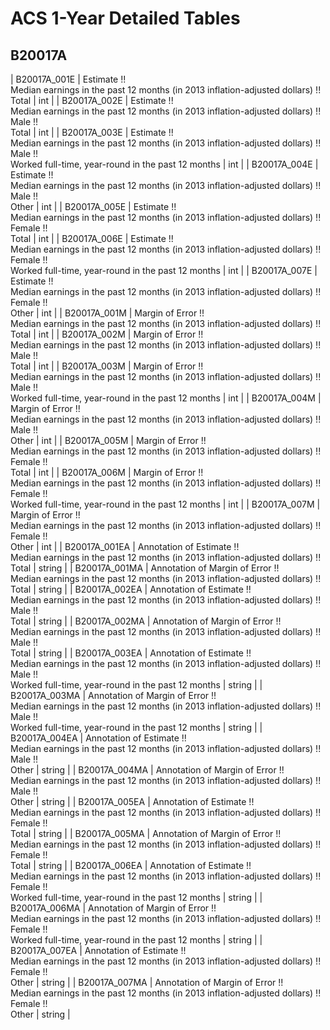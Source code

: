 # ACS 1-Year Detailed Tables

## B20017A

| B20017A_001E | Estimate !!<br>Median earnings in the past 12 months (in 2013 inflation-adjusted dollars) !!<br>Total | int |
| B20017A_002E | Estimate !!<br>Median earnings in the past 12 months (in 2013 inflation-adjusted dollars) !!<br>Male !!<br>Total | int |
| B20017A_003E | Estimate !!<br>Median earnings in the past 12 months (in 2013 inflation-adjusted dollars) !!<br>Male !!<br>Worked full-time, year-round in the past 12 months | int |
| B20017A_004E | Estimate !!<br>Median earnings in the past 12 months (in 2013 inflation-adjusted dollars) !!<br>Male !!<br>Other | int |
| B20017A_005E | Estimate !!<br>Median earnings in the past 12 months (in 2013 inflation-adjusted dollars) !!<br>Female !!<br>Total | int |
| B20017A_006E | Estimate !!<br>Median earnings in the past 12 months (in 2013 inflation-adjusted dollars) !!<br>Female !!<br>Worked full-time, year-round in the past 12 months | int |
| B20017A_007E | Estimate !!<br>Median earnings in the past 12 months (in 2013 inflation-adjusted dollars) !!<br>Female !!<br>Other | int |
| B20017A_001M | Margin of Error !!<br>Median earnings in the past 12 months (in 2013 inflation-adjusted dollars) !!<br>Total | int |
| B20017A_002M | Margin of Error !!<br>Median earnings in the past 12 months (in 2013 inflation-adjusted dollars) !!<br>Male !!<br>Total | int |
| B20017A_003M | Margin of Error !!<br>Median earnings in the past 12 months (in 2013 inflation-adjusted dollars) !!<br>Male !!<br>Worked full-time, year-round in the past 12 months | int |
| B20017A_004M | Margin of Error !!<br>Median earnings in the past 12 months (in 2013 inflation-adjusted dollars) !!<br>Male !!<br>Other | int |
| B20017A_005M | Margin of Error !!<br>Median earnings in the past 12 months (in 2013 inflation-adjusted dollars) !!<br>Female !!<br>Total | int |
| B20017A_006M | Margin of Error !!<br>Median earnings in the past 12 months (in 2013 inflation-adjusted dollars) !!<br>Female !!<br>Worked full-time, year-round in the past 12 months | int |
| B20017A_007M | Margin of Error !!<br>Median earnings in the past 12 months (in 2013 inflation-adjusted dollars) !!<br>Female !!<br>Other | int |
| B20017A_001EA | Annotation of Estimate !!<br>Median earnings in the past 12 months (in 2013 inflation-adjusted dollars) !!<br>Total | string |
| B20017A_001MA | Annotation of Margin of Error !!<br>Median earnings in the past 12 months (in 2013 inflation-adjusted dollars) !!<br>Total | string |
| B20017A_002EA | Annotation of Estimate !!<br>Median earnings in the past 12 months (in 2013 inflation-adjusted dollars) !!<br>Male !!<br>Total | string |
| B20017A_002MA | Annotation of Margin of Error !!<br>Median earnings in the past 12 months (in 2013 inflation-adjusted dollars) !!<br>Male !!<br>Total | string |
| B20017A_003EA | Annotation of Estimate !!<br>Median earnings in the past 12 months (in 2013 inflation-adjusted dollars) !!<br>Male !!<br>Worked full-time, year-round in the past 12 months | string |
| B20017A_003MA | Annotation of Margin of Error !!<br>Median earnings in the past 12 months (in 2013 inflation-adjusted dollars) !!<br>Male !!<br>Worked full-time, year-round in the past 12 months | string |
| B20017A_004EA | Annotation of Estimate !!<br>Median earnings in the past 12 months (in 2013 inflation-adjusted dollars) !!<br>Male !!<br>Other | string |
| B20017A_004MA | Annotation of Margin of Error !!<br>Median earnings in the past 12 months (in 2013 inflation-adjusted dollars) !!<br>Male !!<br>Other | string |
| B20017A_005EA | Annotation of Estimate !!<br>Median earnings in the past 12 months (in 2013 inflation-adjusted dollars) !!<br>Female !!<br>Total | string |
| B20017A_005MA | Annotation of Margin of Error !!<br>Median earnings in the past 12 months (in 2013 inflation-adjusted dollars) !!<br>Female !!<br>Total | string |
| B20017A_006EA | Annotation of Estimate !!<br>Median earnings in the past 12 months (in 2013 inflation-adjusted dollars) !!<br>Female !!<br>Worked full-time, year-round in the past 12 months | string |
| B20017A_006MA | Annotation of Margin of Error !!<br>Median earnings in the past 12 months (in 2013 inflation-adjusted dollars) !!<br>Female !!<br>Worked full-time, year-round in the past 12 months | string |
| B20017A_007EA | Annotation of Estimate !!<br>Median earnings in the past 12 months (in 2013 inflation-adjusted dollars) !!<br>Female !!<br>Other | string |
| B20017A_007MA | Annotation of Margin of Error !!<br>Median earnings in the past 12 months (in 2013 inflation-adjusted dollars) !!<br>Female !!<br>Other | string |


